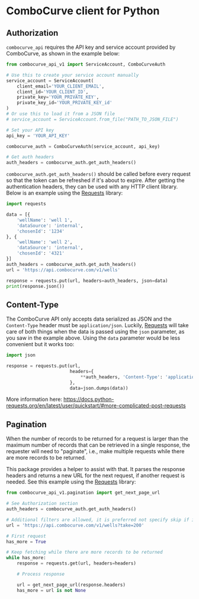 # ComboCurve client for Python

## Authorization

`combocurve_api` requires the API key and service account provided by ComboCurve, as shown in the example below:

```python
from combocurve_api_v1 import ServiceAccount, ComboCurveAuth

# Use this to create your service account manually
service_account = ServiceAccount(
    client_email='YOUR_CLIENT_EMAIL',
    client_id='YOUR_CLIENT_ID',
    private_key='YOUR_PRIVATE_KEY',
    private_key_id='YOUR_PRIVATE_KEY_id'
)
# Or use this to load it from a JSON file
# service_account = ServiceAccount.from_file("PATH_TO_JSON_FILE")

# Set your API key
api_key = 'YOUR_API_KEY'

combocurve_auth = ComboCurveAuth(service_account, api_key)

# Get auth headers
auth_headers = combocurve_auth.get_auth_headers()
```

`combocurve_auth.get_auth_headers()` should be called before every request so that the token can be
refreshed if it's about to expire. After getting the authentication headers, they can be used with any HTTP client
library. Below is an example using the [Requests](https://docs.python-requests.org) library:

```python
import requests

data = [{
    'wellName': 'well 1',
    'dataSource': 'internal',
    'chosenId': '1234'
}, {
    'wellName': 'well 2',
    'dataSource': 'internal',
    'chosenId': '4321'
}]
auth_headers = combocurve_auth.get_auth_headers()
url = 'https://api.combocurve.com/v1/wells'

response = requests.put(url, headers=auth_headers, json=data)
print(response.json())
```

## Content-Type

The ComboCurve API only accepts data serialized as JSON and the `Content-Type` header must be `application/json`. Luckily, [Requests](https://docs.python-requests.org) will take care of both things when the data is passed using the `json` parameter, as you saw in the example above. Using the `data` parameter would be less convenient but it works too:

```python
import json

response = requests.put(url,
                        headers={
                            **auth_headers, 'Content-Type': 'application/json'
                        },
                        data=json.dumps(data))
```

More information here: https://docs.python-requests.org/en/latest/user/quickstart/#more-complicated-post-requests

## Pagination

When the number of records to be returned for a request is larger than the maximum number of records that can be retrieved in a single response, the requester will need to "paginate", i.e., make multiple requests while there are more records to be returned.

This package provides a helper to assist with that. It parses the response headers and returns a new URL for the next request, if another request is needed. See this example using the [Requests](https://docs.python-requests.org) library:

```python
from combocurve_api_v1.pagination import get_next_page_url

# See Authorization section
auth_headers = combocurve_auth.get_auth_headers()

# Additional filters are allowed, it is preferred not specify skip if its value is 0
url = 'https://api.combocurve.com/v1/wells?take=200'

# First request
has_more = True

# Keep fetching while there are more records to be returned
while has_more:
    response = requests.get(url, headers=headers)

    # Process response

    url = get_next_page_url(response.headers)
    has_more = url is not None
```
